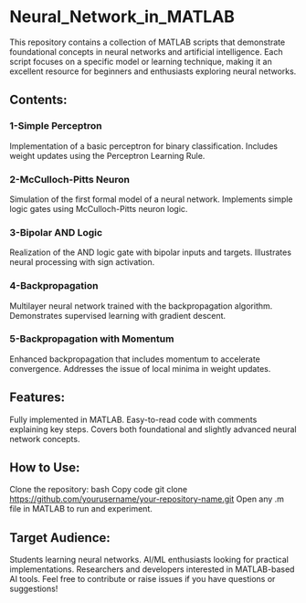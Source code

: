 # Neural_Network_in_MATLAB
This repository contains a collection of MATLAB scripts that demonstrate foundational concepts in neural networks and artificial intelligence. Each script focuses on a specific model or learning technique, making it an excellent resource for beginners and enthusiasts exploring neural networks.

## Contents:
### 1-Simple Perceptron
Implementation of a basic perceptron for binary classification.
Includes weight updates using the Perceptron Learning Rule.

### 2-McCulloch-Pitts Neuron
Simulation of the first formal model of a neural network.
Implements simple logic gates using McCulloch-Pitts neuron logic.

### 3-Bipolar AND Logic
Realization of the AND logic gate with bipolar inputs and targets.
Illustrates neural processing with sign activation.

### 4-Backpropagation
Multilayer neural network trained with the backpropagation algorithm.
Demonstrates supervised learning with gradient descent.

### 5-Backpropagation with Momentum
Enhanced backpropagation that includes momentum to accelerate convergence.
Addresses the issue of local minima in weight updates.

## Features:
Fully implemented in MATLAB.
Easy-to-read code with comments explaining key steps.
Covers both foundational and slightly advanced neural network concepts.

## How to Use:
Clone the repository:
bash
Copy code
git clone https://github.com/yourusername/your-repository-name.git
Open any .m file in MATLAB to run and experiment.

## Target Audience:
Students learning neural networks.
AI/ML enthusiasts looking for practical implementations.
Researchers and developers interested in MATLAB-based AI tools.
Feel free to contribute or raise issues if you have questions or suggestions!

